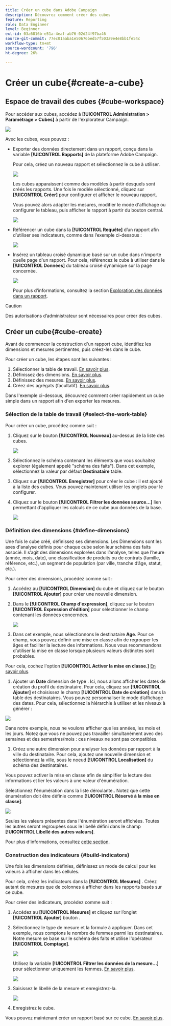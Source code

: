 ```yaml
---
title: Créer un cube dans Adobe Campaign
description: Découvrez comment créer des cubes
feature: Reporting
role: Data Engineer
level: Beginner
exl-id: 03a6816b-e51a-4eaf-ab76-02d24f97ba46
source-git-commit: 77ec01aaba1e50676bed57f503a9e4e8bb1fe54c
workflow-type: tm+mt
source-wordcount: '796'
ht-degree: 26%

---
```


# Créer un cube{#create-a-cube}

## Espace de travail des cubes {#cube-workspace}

Pour accéder aux cubes, accédez à **[!UICONTROL Administration > Paramétrage > Cubes]** à partir de l&#39;explorateur Campaign.

![](assets/cube-node.png)

Avec les cubes, vous pouvez :

* Exporter des données directement dans un rapport, conçu dans la variable **[!UICONTROL Rapports]** de la plateforme Adobe Campaign.

   Pour cela, créez un nouveau rapport et sélectionnez le cube à utiliser.

   ![](assets/create-new-cube.png)

   Les cubes apparaissent comme des modèles à partir desquels sont créés les rapports. Une fois le modèle sélectionné, cliquez sur **[!UICONTROL Créer]** pour configurer et afficher le nouveau rapport.

   Vous pouvez alors adapter les mesures, modifier le mode d&#39;affichage ou configurer le tableau, puis afficher le rapport à partir du bouton central.

   ![](assets/display-cube-table.png)

* Référencer un cube dans la **[!UICONTROL Requête]** d’un rapport afin d’utiliser ses indicateurs, comme dans l’exemple ci-dessous :

   ![](assets/cube-report-query.png)

* Insérez un tableau croisé dynamique basé sur un cube dans n&#39;importe quelle page d&#39;un rapport. Pour cela, référencez le cube à utiliser dans le **[!UICONTROL Données]** du tableau croisé dynamique sur la page concernée.

   ![](assets/cube-in-a-report.png)

   Pour plus dʼinformations, consultez la section [Exploration des données dans un rapport](cube-tables.md#explore-the-data-in-a-report).


>[!CAUTION]
>
>Des autorisations d’administrateur sont nécessaires pour créer des cubes.

## Créer un cube{#cube-create}

Avant de commencer la construction d&#39;un rapport cube, identifiez les dimensions et mesures pertinentes, puis créez-les dans le cube.

Pour créer un cube, les étapes sont les suivantes :

1. Sélectionner la table de travail. [En savoir plus](#select-the-work-table).
1. Définissez des dimensions. [En savoir plus](#define-dimensions).
1. Définissez des mesures. [En savoir plus](#build-indicators).
1. Créez des agrégats (facultatif). [En savoir plus](customize-cubes.md#calculate-and-use-aggregates).

Dans l&#39;exemple ci-dessous, découvrez comment créer rapidement un cube simple dans un rapport afin d&#39;en exporter les mesures.

### Sélection de la table de travail {#select-the-work-table}

Pour créer un cube, procédez comme suit :

1. Cliquez sur le bouton **[!UICONTROL Nouveau]** au-dessus de la liste des cubes.

   ![](assets/create-a-cube.png)

1. Sélectionnez le schéma contenant les éléments que vous souhaitez explorer (également appelé &quot;schéma des faits&quot;). Dans cet exemple, sélectionnez la valeur par défaut **Destinataire** table.
1. Cliquez sur **[!UICONTROL Enregistrer]** pour créer le cube : il est ajouté à la liste des cubes. Vous pouvez maintenant utiliser les onglets pour le configurer.

1. Cliquez sur le bouton **[!UICONTROL Filtrer les données source...]** lien permettant d&#39;appliquer les calculs de ce cube aux données de la base.

   ![](assets/cube-filter-source.png)

### Définition des dimensions {#define-dimensions}

Une fois le cube créé, définissez ses dimensions. Les Dimensions sont les axes d&#39;analyse définis pour chaque cube selon leur schéma des faits associé. Il s’agit des dimensions explorées dans l’analyse, telles que l’heure (année, mois, date), une classification de produits ou de contrats (famille, référence, etc.), un segment de population (par ville, tranche d’âge, statut, etc.).

Pour créer des dimensions, procédez comme suit :

1. Accédez au **[!UICONTROL Dimension]** du cube et cliquez sur le bouton **[!UICONTROL Ajouter]** pour créer une nouvelle dimension.
1. Dans le **[!UICONTROL Champ d&#39;expression]**, cliquez sur le bouton **[!UICONTROL Expression d’édition]** pour sélectionner le champ contenant les données concernées.

   ![](assets/cube-add-dimension.png)

1. Dans cet exemple, nous sélectionnons le destinataire **Age**. Pour ce champ, vous pouvez définir une mise en classe afin de regrouper les âges et faciliter la lecture des informations. Nous vous recommandons d’utiliser la mise en classe lorsque plusieurs valeurs distinctes sont probables.

Pour cela, cochez l&#39;option **[!UICONTROL Activer la mise en classe.]** [En savoir plus](customize-cubes.md#data-binning).

1. Ajouter un **Date** dimension de type . Ici, nous allons afficher les dates de création du profil du destinataire. Pour cela, cliquez sur **[!UICONTROL Ajouter]** et choisissez le champ **[!UICONTROL Date de création]** dans la table des destinataires.
Vous pouvez personnaliser le mode d’affichage des dates. Pour cela, sélectionnez la hiérarchie à utiliser et les niveaux à générer :

![](assets/cube-date-dimension.png)

Dans notre exemple, nous ne voulons afficher que les années, les mois et les jours. Notez que vous ne pouvez pas travailler simultanément avec des semaines et des semestres/mois : ces niveaux ne sont pas compatibles.

1. Créez une autre dimension pour analyser les données par rapport à la ville du destinataire. Pour cela, ajoutez une nouvelle dimension et sélectionnez la ville, sous le noeud **[!UICONTROL Localisation]** du schéma des destinataires.

Vous pouvez activer la mise en classe afin de simplifier la lecture des informations et lier les valeurs à une valeur d&#39;énumération.

Sélectionnez l&#39;énumération dans la liste déroulante.. Notez que cette énumération doit être définie comme **[!UICONTROL Réservé à la mise en classe]**.

![](assets/cube-dimension-with-enum.png)

Seules les valeurs présentes dans l&#39;énumération seront affichées. Toutes les autres seront regroupées sous le libellé défini dans le champ **[!UICONTROL Libellé des autres valeurs]**.

Pour plus d&#39;informations, consultez [cette section](customize-cubes.md#dynamically-manage-bins).

### Construction des indicateurs {#build-indicators}

Une fois les dimensions définies, définissez un mode de calcul pour les valeurs à afficher dans les cellules.

Pour cela, créez les indicateurs dans la **[!UICONTROL Mesures]** . Créez autant de mesures que de colonnes à afficher dans les rapports basés sur ce cube.

Pour créer des indicateurs, procédez comme suit :

1. Accédez au **[!UICONTROL Mesures]** et cliquez sur l’onglet **[!UICONTROL Ajouter]** bouton .
1. Sélectionnez le type de mesure et la formule à appliquer. Dans cet exemple, nous comptons le nombre de femmes parmi les destinataires. Notre mesure se base sur le schéma des faits et utilise l&#39;opérateur **[!UICONTROL Comptage]**.

   ![](assets/cube-new-measure.png)

   Utilisez la variable **[!UICONTROL Filtrer les données de la mesure...]** pour sélectionner uniquement les femmes. [En savoir plus](customize-cubes.md#define-measures).

   ![](assets/cube-filter-measure-data.png)

1. Saisissez le libellé de la mesure et enregistrez-la.

   ![](assets/cube-save-measure.png)

1. Enregistrez le cube.


Vous pouvez maintenant créer un rapport basé sur ce cube. [En savoir plus](cube-tables.md).
